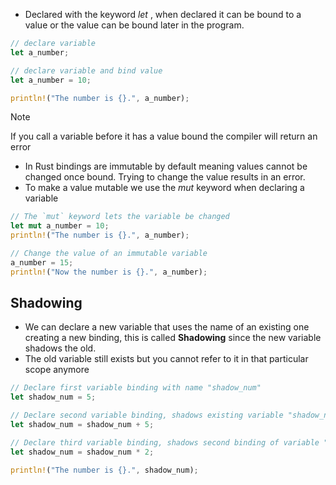 - Declared with the keyword _let_ , when declared it can be bound to a value or the value can be bound later in the program.

``` Rust 
// declare variable
let a_number;

// declare variable and bind value
let a_number = 10;

println!("The number is {}.", a_number);
```

> [!Note]
> If you call a variable before it has a value bound the compiler will return an error


- In Rust bindings are immutable by default meaning values cannot be changed once bound. Trying to change the value results in an error.
- To make a value mutable we use the _mut_ keyword when declaring a variable

``` Rust
// The `mut` keyword lets the variable be changed
let mut a_number = 10; 
println!("The number is {}.", a_number);

// Change the value of an immutable variable
a_number = 15;
println!("Now the number is {}.", a_number);
```

## Shadowing

- We can declare a new variable that uses the name of an existing one creating a new binding, this is called **Shadowing** since the new variable shadows the old.
- The old variable still exists but you cannot refer to it in that particular scope anymore

``` Rust
// Declare first variable binding with name "shadow_num"
let shadow_num = 5;

// Declare second variable binding, shadows existing variable "shadow_num" 
let shadow_num = shadow_num + 5; 

// Declare third variable binding, shadows second binding of variable "shadow_num"
let shadow_num = shadow_num * 2; 

println!("The number is {}.", shadow_num);
```

